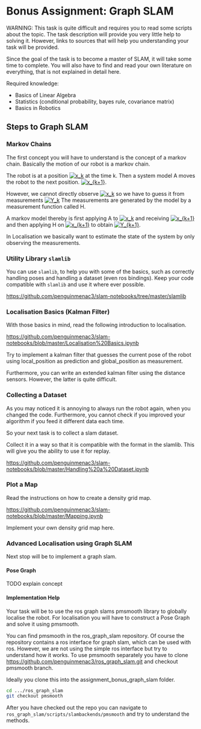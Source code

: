 # Bonus Assignment: Graph SLAM

WARNING: This task is quite difficult and requires you to read some scripts about the topic.
The task description will provide you very little help to solving it.
However, links to sources that will help you understanding your task will be provided.

Since the goal of the task is to become a master of SLAM, it will take some time to complete.
You will also have to find and read your own literature on everything, that is not explained in detail here.

Required knowledge:
* Basics of Linear Algebra
* Statistics (conditional probability, bayes rule, covariance matrix)
* Basics in Robotics

## Steps to Graph SLAM

### Markov Chains

The first concept you will have to understand is the concept of a markov chain.
Basically the motion of our robot is a markov chain.

The robot is at a position <a href="https://www.codecogs.com/eqnedit.php?latex=x_k" target="_blank"><img src="https://latex.codecogs.com/gif.latex?x_k" title="x_k" /></a> at the time k.
Then a system model A moves the robot to the next position. <a href="https://www.codecogs.com/eqnedit.php?latex=x_k" target="_blank"><img src="https://latex.codecogs.com/gif.latex?x_{k+1}" title="x_{k+1}" /></a>.

However, we cannot directly observe <a href="https://www.codecogs.com/eqnedit.php?latex=x_k" target="_blank"><img src="https://latex.codecogs.com/gif.latex?x_k" title="x_k" /></a> so we have to guess it from measurements <a href="https://www.codecogs.com/eqnedit.php?latex=x_k" target="_blank"><img src="https://latex.codecogs.com/gif.latex?Y_k" title="Y_k" /></a>
The measurements are generated by the model by a measurement function called H.

A markov model thereby is first applying A to <a href="https://www.codecogs.com/eqnedit.php?latex=x_k" target="_blank"><img src="https://latex.codecogs.com/gif.latex?x_k" title="x_k" /></a> and receiving <a href="https://www.codecogs.com/eqnedit.php?latex=x_k" target="_blank"><img src="https://latex.codecogs.com/gif.latex?x_{k+1}" title="x_{k+1}" /></a> and then applying H on <a href="https://www.codecogs.com/eqnedit.php?latex=x_k" target="_blank"><img src="https://latex.codecogs.com/gif.latex?x_{k+1}" title="x_{k+1}" /></a> to obtain <a href="https://www.codecogs.com/eqnedit.php?latex=x_k" target="_blank"><img src="https://latex.codecogs.com/gif.latex?Y_{k+1}" title="Y_{k+1}" /></a>.

In Localisation we basically want to estimate the state of the system by only observing the measurements.

### Utility Library `slamlib`

You can use `slamlib`, to help you with some of the basics, such as correctly handling poses and handling a dataset (even ros bindings).
Keep your code compatible with `slamlib` and use it where ever possible.

https://github.com/penguinmenac3/slam-notebooks/tree/master/slamlib

### Localisation Basics (Kalman Filter)

With those basics in mind, read the following introduction to localisation.

https://github.com/penguinmenac3/slam-notebooks/blob/master/Localisation%20Basics.ipynb

Try to implement a kalman filter that guesses the current pose of the robot using local_position as prediction and global_position as measurement.

Furthermore, you can write an extended kalman filter using the distance sensors. However, the latter is quite difficult.

### Collecting a Dataset

As you may noticed it is annoying to always run the robot again, when you changed the code.
Furthermore, you cannot check if you improved your algorithm if you feed it different data each time.

So your next task is to collect a slam dataset.

Collect it in a way so that it is compatible with the format in the slamlib.
This will give you the ability to use it for replay.

https://github.com/penguinmenac3/slam-notebooks/blob/master/Handling%20a%20Dataset.ipynb


### Plot a Map

Read the instructions on how to create a density grid map.

https://github.com/penguinmenac3/slam-notebooks/blob/master/Mapping.ipynb

Implement your own density grid map here.

### Advanced Localisation using Graph SLAM

Next stop will be to implement a graph slam.

#### Pose Graph

TODO explain concept

#### Implementation Help

Your task will be to use the ros graph slams pmsmooth library to globally localise the robot.
For localisation you will have to construct a Pose Graph and solve it using pmsmooth.

You can find pmsmooth in the ros_graph_slam repository.
Of course the repository contains a ros interface for graph slam, which can be used with ros.
However, we are not using the simple ros interface but try to understand how it works.
To use pmsmooth separately you have to clone https://github.com/penguinmenac3/ros_graph_slam.git and checkout pmsmooth branch.

Ideally you clone this into the assignment_bonus_graph_slam folder.

```bash
cd .../ros_graph_slam
git checkout pmsmooth
```

After you have checked out the repo you can navigate to `ros_graph_slam/scripts/slambackends/pmsmooth` and try to understand the methods.
